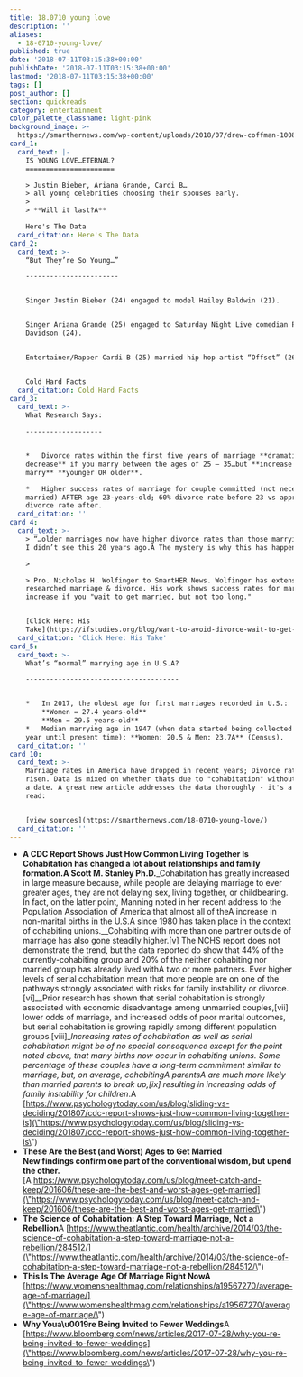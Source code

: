 ```yaml
---
title: 18.0710 young love
description: ''
aliases:
  - 18-0710-young-love/
published: true
date: '2018-07-11T03:15:38+00:00'
publishDate: '2018-07-11T03:15:38+00:00'
lastmod: '2018-07-11T03:15:38+00:00'
tags: []
post_author: []
section: quickreads
category: entertainment
color_palette_classname: light-pink
background_image: >-
  https://smarthernews.com/wp-content/uploads/2018/07/drew-coffman-100876-unsplash-scaled.jpg
card_1:
  card_text: |-
    IS YOUNG LOVE…ETERNAL?
    ======================

    > Justin Bieber, Ariana Grande, Cardi B…  
    > all young celebrities choosing their spouses early.
    > 
    > **Will it last?A**

    Here's The Data
  card_citation: Here's The Data
card_2:
  card_text: >-
    “But They’re So Young…”

    -----------------------


    Singer Justin Bieber (24) engaged to model Hailey Baldwin (21).


    Singer Ariana Grande (25) engaged to Saturday Night Live comedian Pete
    Davidson (24).


    Entertainer/Rapper Cardi B (25) married hip hop artist “Offset” (26).


    Cold Hard Facts
  card_citation: Cold Hard Facts
card_3:
  card_text: >-
    What Research Says:

    -------------------


    *   Divorce rates within the first five years of marriage **dramatically
    decrease** if you marry between the ages of 25 – 35…but **increase if you
    marry** **younger OR older**.

    *   Higher success rates of marriage for couple committed (not necessarily
    married) AFTER age 23-years-old; 60% divorce rate before 23 vs approx. 30%
    divorce rate after.
  card_citation: ''
card_4:
  card_text: >-
    > “…older marriages now have higher divorce rates than those marrying 28-32.
    I didn’t see this 20 years ago.A The mystery is why this has happened.”

    > 

    > Pro. Nicholas H. Wolfinger to SmartHER News. Wolfinger has extensively
    researched marriage & divorce. His work shows success rates for marriage
    increase if you "wait to get married, but not too long."


    [Click Here: His
    Take](https://ifstudies.org/blog/want-to-avoid-divorce-wait-to-get-married-but-not-too-long/)
  card_citation: 'Click Here: His Take'
card_5:
  card_text: >-
    What’s “normal” marrying age in U.S.A?

    --------------------------------------


    *   In 2017, the oldest age for first marriages recorded in U.S.:  
        **Women = 27.4 years-old**  
        **Men = 29.5 years-old**
    *   Median marrying age in 1947 (when data started being collected every
    year until present time): **Women: 20.5 & Men: 23.7A** (Census).
  card_citation: ''
card_10:
  card_text: >-
    Marriage rates in America have dropped in recent years; Divorce rates have
    risen. Data is mixed on whether thats due to "cohabitation" without a ring &
    a date. A great new article addresses the data thoroughly - it's a must
    read:


    [view sources](https://smarthernews.com/18-0710-young-love/)
  card_citation: ''
---
```

*   **A CDC Report Shows Just How Common Living Together Is Cohabitation has changed a lot about relationships and family formation.A Scott M. Stanley Ph.D.**_Cohabitation has greatly increased in large measure because, while people are delaying marriage to ever greater ages, they are not delaying sex, living together, or childbearing. In fact, on the latter point, Manning noted in her recent address to the Population Association of America that almost all of theA increase in non-marital births in the U.S.A since 1980 has taken place in the context of cohabiting unions.__Cohabiting with more than one partner outside of marriage has also gone steadily higher.\[v\] The NCHS report does not demonstrate the trend, but the data reported do show that 44% of the currently-cohabiting group and 20% of the neither cohabiting nor married group has already lived withA two or more partners. Ever higher levels of serial cohabitation mean that more people are on one of the pathways strongly associated with risks for family instability or divorce.\[vi\]__Prior research has shown that serial cohabitation is strongly associated with economic disadvantage among unmarried couples,\[vii\] lower odds of marriage, and increased odds of poor marital outcomes, but serial cohabitation is growing rapidly among different population groups.\[viii\]__Increasing rates of cohabitation as well as serial cohabitation might be of no special consequence except for the point noted above, that many births now occur in cohabiting unions. Some percentage of these couples have a long-term commitment similar to marriage, but, on average, cohabitingA parentsA are much more likely than married parents to break up,\[ix\] resulting in increasing odds of family instability for children_.A [https://www.psychologytoday.com/us/blog/sliding-vs-deciding/201807/cdc-report-shows-just-how-common-living-together-is](\"https://www.psychologytoday.com/us/blog/sliding-vs-deciding/201807/cdc-report-shows-just-how-common-living-together-is\")
*   **These Are the Best (and Worst) Ages to Get Married**  
    **New findings confirm one part of the conventional wisdom, but upend the other.**  
    [A https://www.psychologytoday.com/us/blog/meet-catch-and-keep/201606/these-are-the-best-and-worst-ages-get-married](\"https://www.psychologytoday.com/us/blog/meet-catch-and-keep/201606/these-are-the-best-and-worst-ages-get-married\")
*   **The Science of Cohabitation: A Step Toward Marriage, Not a Rebellion**A [https://www.theatlantic.com/health/archive/2014/03/the-science-of-cohabitation-a-step-toward-marriage-not-a-rebellion/284512/](\"https://www.theatlantic.com/health/archive/2014/03/the-science-of-cohabitation-a-step-toward-marriage-not-a-rebellion/284512/\")
*   **This Is The Average Age Of Marriage Right NowA** [https://www.womenshealthmag.com/relationships/a19567270/average-age-of-marriage/](\"https://www.womenshealthmag.com/relationships/a19567270/average-age-of-marriage/\")
*   **Why Youa\\u0019re Being Invited to Fewer Weddings**A [https://www.bloomberg.com/news/articles/2017-07-28/why-you-re-being-invited-to-fewer-weddings](\"https://www.bloomberg.com/news/articles/2017-07-28/why-you-re-being-invited-to-fewer-weddings\")